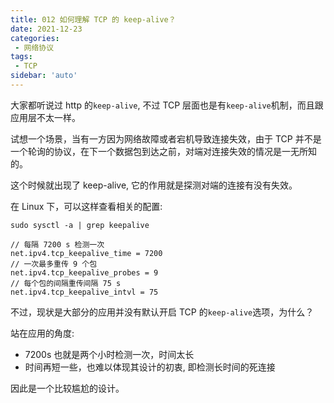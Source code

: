 ```yaml
---
title: 012 如何理解 TCP 的 keep-alive？
date: 2021-12-23
categories: 
 - 网络协议
tags:
 - TCP
sidebar: 'auto'
---
```

大家都听说过 http 的`keep-alive`, 不过 TCP 层面也是有`keep-alive`机制，而且跟应用层不太一样。

试想一个场景，当有一方因为网络故障或者宕机导致连接失效，由于 TCP 并不是一个轮询的协议，在下一个数据包到达之前，对端对连接失效的情况是一无所知的。

这个时候就出现了 keep-alive, 它的作用就是探测对端的连接有没有失效。

在 Linux 下，可以这样查看相关的配置:
```
sudo sysctl -a | grep keepalive

// 每隔 7200 s 检测一次
net.ipv4.tcp_keepalive_time = 7200
// 一次最多重传 9 个包
net.ipv4.tcp_keepalive_probes = 9
// 每个包的间隔重传间隔 75 s
net.ipv4.tcp_keepalive_intvl = 75
```

不过，现状是大部分的应用并没有默认开启 TCP 的`keep-alive`选项，为什么？

站在应用的角度:
- 7200s 也就是两个小时检测一次，时间太长
- 时间再短一些，也难以体现其设计的初衷, 即检测长时间的死连接

因此是一个比较尴尬的设计。